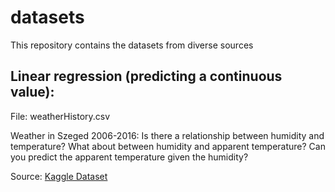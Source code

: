 # datasets
This repository contains the datasets from diverse sources

## Linear regression (predicting a continuous value):
File: weatherHistory.csv

Weather in Szeged 2006-2016: Is there a relationship between humidity and temperature? What about between humidity and apparent temperature? Can you predict the apparent temperature given the humidity?


Source: [Kaggle Dataset](https://www.kaggle.com/budincsevity/szeged-weather)
